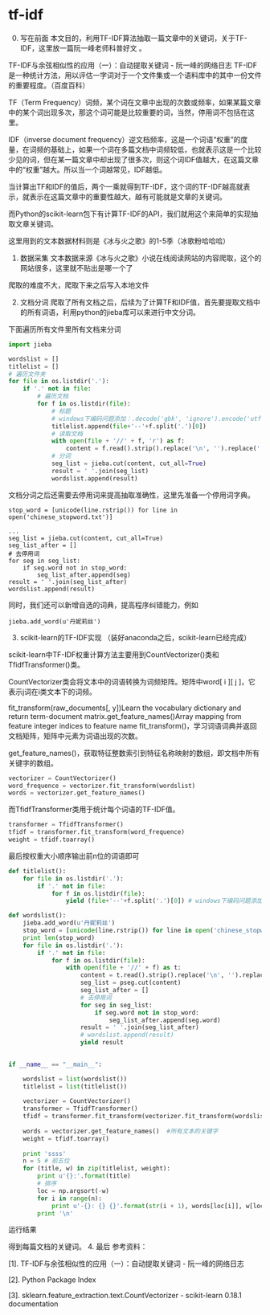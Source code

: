 # tf-idf

0. 写在前面
本文目的，利用TF-IDF算法抽取一篇文章中的关键词，关于TF-IDF，这里放一篇阮一峰老师科普好文 。

TF-IDF与余弦相似性的应用（一）：自动提取关键词 - 阮一峰的网络日志
TF-IDF是一种统计方法，用以评估一字词对于一个文件集或一个语料库中的其中一份文件的重要程度。（百度百科）

TF（Term Frequency）词频，某个词在文章中出现的次数或频率，如果某篇文章中的某个词出现多次，那这个词可能是比较重要的词，当然，停用词不包括在这里。

IDF（inverse document frequency）逆文档频率，这是一个词语“权重”的度量，在词频的基础上，如果一个词在多篇文档中词频较低，也就表示这是一个比较少见的词，但在某一篇文章中却出现了很多次，则这个词IDF值越大，在这篇文章中的“权重”越大。所以当一个词越常见，IDF越低。

当计算出TF和IDF的值后，两个一乘就得到TF-IDF，这个词的TF-IDF越高就表示，就表示在这篇文章中的重要性越大，越有可能就是文章的关键词。

而Python的scikit-learn包下有计算TF-IDF的API，我们就用这个来简单的实现抽取文章关键词。

这里用到的文本数据材料则是《冰与火之歌》的1-5季（冰歌粉哈哈哈）

1. 数据采集
文本数据来源《冰与火之歌》小说在线阅读网站的内容爬取，这个的网站很多，这里就不贴出是哪一个了


爬取的难度不大，爬取下来之后写入本地文件


2. 文档分词
爬取了所有文档之后，后续为了计算TF和IDF值，首先要提取文档中的所有词语，利用python的jieba库可以来进行中文分词。

下面遍历所有文件里所有文档来分词
```python
import jieba  

wordslist = []
titlelist = []
# 遍历文件夹
for file in os.listdir('.'):
    if '.' not in file:
        # 遍历文档
        for f in os.listdir(file):
            # 标题
            # windows下编码问题添加：.decode('gbk', 'ignore').encode('utf-8'))
            titlelist.append(file+'--'+f.split('.')[0])
            # 读取文档
            with open(file + '//' + f, 'r') as f:
                content = f.read().strip().replace('\n', '').replace(' ', '').replace('\t', '').replace('\r', '')
            # 分词
            seg_list = jieba.cut(content, cut_all=True)
            result = ' '.join(seg_list)
            wordslist.append(result)
```
文档分词之后还需要去停用词来提高抽取准确性，这里先准备一个停用词字典。
```
stop_word = [unicode(line.rstrip()) for line in open('chinese_stopword.txt')]

...
seg_list = jieba.cut(content, cut_all=True)
seg_list_after = []
# 去停用词
for seg in seg_list:
    if seg.word not in stop_word:
        seg_list_after.append(seg)
result = ' '.join(seg_list_after)
wordslist.append(result)
```
同时，我们还可以新增自选的词典，提高程序纠错能力，例如
```
jieba.add_word(u'丹妮莉丝')
```
3. scikit-learn的TF-IDF实现
（装好anaconda之后，scikit-learn已经完成）


scikit-learn中TF-IDF权重计算方法主要用到CountVectorizer()类和TfidfTransformer()类。

CountVectorizer类会将文本中的词语转换为词频矩阵。矩阵中word[ i ][ j ]，它表示j词在i类文本下的词频。


fit_transform(raw_documents[, y])Learn the vocabulary dictionary and return term-document matrix.get_feature_names()Array mapping from feature integer indices to feature name
fit_transform()，学习词语词典并返回文档矩阵，矩阵中元素为词语出现的次数。

get_feature_names()，获取特征整数索引到特征名称映射的数组，即文档中所有关键字的数组。
```python
vectorizer = CountVectorizer()
word_frequence = vectorizer.fit_transform(wordslist)
words = vectorizer.get_feature_names()
```
而TfidfTransformer类用于统计每个词语的TF-IDF值。
```python
transformer = TfidfTransformer()
tfidf = transformer.fit_transform(word_frequence)
weight = tfidf.toarray()
```
最后按权重大小顺序输出前n位的词语即可
```python
def titlelist():
    for file in os.listdir('.'):
        if '.' not in file:
            for f in os.listdir(file):
                yield (file+'--'+f.split('.')[0]) # windows下编码问题添加：.decode('gbk', 'ignore').encode('utf-8'))

def wordslist():
    jieba.add_word(u'丹妮莉丝')   
    stop_word = [unicode(line.rstrip()) for line in open('chinese_stopword.txt')]
    print len(stop_word)
    for file in os.listdir('.'):
        if '.' not in file:
            for f in os.listdir(file):
                with open(file + '//' + f) as t:
                    content = t.read().strip().replace('\n', '').replace(' ', '').replace('\t', '').replace('\r', '')
                    seg_list = pseg.cut(content)
                    seg_list_after = []
                    # 去停用词
                    for seg in seg_list:
                        if seg.word not in stop_word:
                            seg_list_after.append(seg.word)
                    result = ' '.join(seg_list_after)
                    # wordslist.append(result)
                    yield result
    

if __name__ == "__main__":

    wordslist = list(wordslist())
    titlelist = list(titlelist())
    
    vectorizer = CountVectorizer()
    transformer = TfidfTransformer()
    tfidf = transformer.fit_transform(vectorizer.fit_transform(wordslist))
    
    words = vectorizer.get_feature_names()  #所有文本的关键字
    weight = tfidf.toarray()
    
    print 'ssss'
    n = 5 # 前五位
    for (title, w) in zip(titlelist, weight):
        print u'{}:'.format(title)
        # 排序
        loc = np.argsort(-w)
        for i in range(n):
            print u'-{}: {} {}'.format(str(i + 1), words[loc[i]], w[loc[i]])
        print '\n'
```
运行结果

得到每篇文档的关键词。
4. 最后
参考资料：

[1]. TF-IDF与余弦相似性的应用（一）：自动提取关键词 - 阮一峰的网络日志

[2]. Python Package Index

[3]. sklearn.feature_extraction.text.CountVectorizer - scikit-learn 0.18.1 documentation
